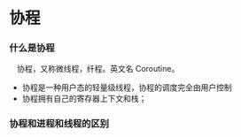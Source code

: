 协程
==============
### 什么是协程
&emsp;协程，又称微线程，纤程。英文名 Coroutine。
- 协程是一种用户态的轻量级线程，协程的调度完全由用户控制
- 协程拥有自己的寄存器上下文和栈；

### 协程和进程和线程的区别


